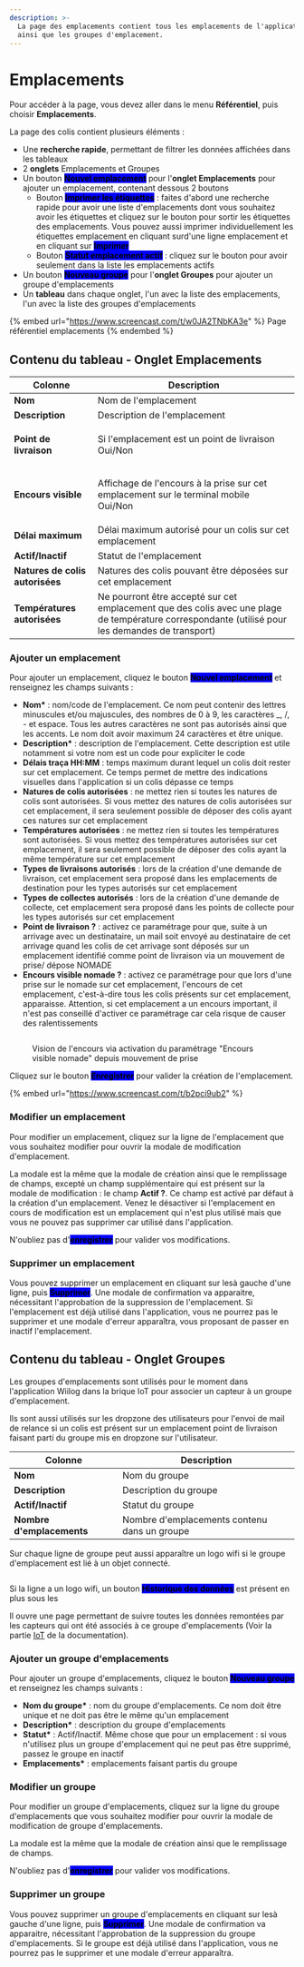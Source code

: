 ```yaml
---
description: >-
  La page des emplacements contient tous les emplacements de l'application,
  ainsi que les groupes d'emplacement.
---
```


# Emplacements

Pour accéder à la page, vous devez aller dans le menu **Référentiel**, puis choisir **Emplacements**.

La page des colis contient plusieurs éléments :&#x20;

* Une **recherche rapide**, permettant de filtrer les données affichées dans les tableaux
* 2 **onglets** Emplacements et Groupes
* Un bouton <mark style="background-color:blue;">**Nouvel emplacement**</mark> pour l'**onglet Emplacements** pour ajouter un emplacement, contenant dessous 2 boutons
  * Bouton <mark style="background-color:blue;">**Imprimer les étiquettes**</mark> : faites d'abord une recherche rapide pour avoir une liste d'emplacements dont vous souhaitez avoir les étiquettes et cliquez sur le bouton pour sortir les étiquettes des emplacements. Vous pouvez aussi imprimer individuellement les étiquettes emplacement en cliquant sur<img src="../.gitbook/assets/3points" alt="" data-size="line">d'une ligne emplacement et en cliquant sur <mark style="background-color:blue;">**Imprimer**</mark>
  * Bouton <mark style="background-color:blue;">**Statut emplacement actif**</mark> : cliquez sur le bouton pour avoir seulement dans la liste les emplacements actifs
* Un bouton <mark style="background-color:blue;">**Nouveau groupe**</mark> pour l'**onglet Groupes** pour ajouter un groupe d'emplacements
* Un **tableau** dans chaque onglet, l'un avec la liste des emplacements, l'un avec la liste des groupes d'emplacements

{% embed url="https://www.screencast.com/t/w0JA2TNbKA3e" %}
Page référentiel emplacements
{% endembed %}

## Contenu du tableau - Onglet Emplacements

| Colonne                         | Description                                                                                                                                      |
| ------------------------------- | ------------------------------------------------------------------------------------------------------------------------------------------------ |
| **Nom**                         | Nom de l'emplacement                                                                                                                             |
| **Description**                 | Description de l'emplacement                                                                                                                     |
| **Point de livraison**          | <p>Si l'emplacement est un point de livraison<br>Oui/Non</p>                                                                                     |
| **Encours visible**             | <p>Affichage de l'encours à la prise sur cet emplacement sur le terminal mobile<br>Oui/Non</p>                                                   |
| **Délai maximum**               | Délai maximum autorisé pour un colis sur cet emplacement                                                                                         |
| **Actif/Inactif**               | Statut de l'emplacement                                                                                                                          |
| **Natures de colis autorisées** | Natures des colis pouvant être déposées sur cet emplacement                                                                                      |
| **Températures autorisées**     | Ne pourront être accepté sur cet emplacement que des colis avec une plage de température correspondante (utilisé pour les demandes de transport) |

### Ajouter un emplacement

Pour ajouter un emplacement, cliquez le bouton <mark style="background-color:blue;">**Nouvel emplacement**</mark> et renseignez les champs suivants :&#x20;

* **Nom\*** : nom/code de l'emplacement. Ce nom peut contenir des lettres minuscules et/ou majuscules, des nombres de 0 à 9, les caractères \_, /, - et espace. Tous les autres caractères ne sont pas autorisés ainsi que les accents. Le nom doit avoir maximum 24 caractères et être unique.
* **Description\*** : description de l'emplacement. Cette description est utile notamment si votre nom est un code pour expliciter le code
* **Délais traça HH:MM** : temps maximum durant lequel un colis doit rester sur cet emplacement. Ce temps permet de mettre des indications visuelles dans l'application si un colis dépasse ce temps
* **Natures de colis autorisées** : ne mettez rien si toutes les natures de colis sont autorisées. Si vous mettez des natures de colis autorisées sur cet emplacement, il sera seulement possible de déposer des colis ayant ces natures sur cet emplacement
* **Températures autorisées** :  ne mettez rien si toutes les températures sont autorisées. Si vous mettez des températures autorisées sur cet emplacement, il sera seulement possible de déposer des colis ayant la même température sur cet emplacement
* **Types de livraisons autorisés** : lors de la création d'une demande de livraison, cet emplacement sera proposé dans les emplacements de destination pour les types autorisés sur cet emplacement
* **Types de collectes autorisés** : lors de la création d'une demande de collecte, cet emplacement sera proposé dans les points de collecte pour les types autorisés sur cet emplacement
* **Point de livraison ?** : activez ce paramétrage pour que, suite à un arrivage avec un destinataire, un mail soit envoyé au destinataire de cet arrivage quand les colis de cet arrivage sont déposés sur un emplacement identifié comme point de livraison via un mouvement de prise/ dépose NOMADE
* **Encours visible nomade ?** : activez ce paramétrage pour que lors d'une prise sur le nomade sur cet emplacement, l'encours de cet emplacement, c'est-à-dire tous les colis présents sur cet emplacement, apparaisse. Attention, si cet emplacement a un encours important, il n'est pas conseillé d'activer ce paramétrage car cela risque de causer des ralentissements

<figure><img src="../.gitbook/assets/Photo sélectionnée (1).jpg" alt=""><figcaption><p>Vision de l'encours via activation du paramétrage "Encours visible nomade" depuis mouvement de prise</p></figcaption></figure>

Cliquez sur le bouton <mark style="background-color:blue;">**Enregistrer**</mark> pour valider la création de l'emplacement.

{% embed url="https://www.screencast.com/t/b2pci9ub2" %}

### Modifier un emplacement

Pour modifier un emplacement, cliquez sur la ligne de l'emplacement que vous souhaitez modifier pour ouvrir la modale de modification d'emplacement.&#x20;

La modale est la même que la modale de création ainsi que le remplissage de champs, excepté un champ supplémentaire qui est présent sur la modale de modification : le champ **Actif ?**. Ce champ est activé par défaut à la création d'un emplacement. Venez le désactiver si l'emplacement en cours de modification est un emplacement qui n'est plus utilisé mais que vous ne pouvez pas supprimer car utilisé dans l'application.&#x20;

N'oubliez pas d'<mark style="background-color:blue;">**enregistrer**</mark> pour valider vos modifications.&#x20;

### Supprimer un emplacement

Vous pouvez supprimer un emplacement en cliquant sur les<img src="../.gitbook/assets/3points" alt="" data-size="line">à gauche d'une ligne, puis <mark style="background-color:blue;">**Supprimer**</mark>. Une modale de confirmation va apparaitre, nécessitant l'approbation de la suppression de l'emplacement. Si l'emplacement est déjà utilisé dans l'application, vous ne pourrez pas le supprimer et une modale d'erreur apparaîtra, vous proposant de passer en inactif l'emplacement.&#x20;

## Contenu du tableau - Onglet Groupes

Les groupes d'emplacements sont utilisés pour le moment dans l'application Wiilog dans la brique IoT pour associer un capteur à un groupe d'emplacement.&#x20;

Ils sont aussi utilisés sur les dropzone des utilisateurs pour l'envoi de mail de relance si un colis est présent sur un emplacement point de livraison faisant parti du groupe mis en dropzone sur l'utilisateur. &#x20;

| Colonne                   | Description                                  |
| ------------------------- | -------------------------------------------- |
| **Nom**                   | Nom du groupe                                |
| **Description**           | Description du groupe                        |
| **Actif/Inactif**         | Statut du groupe                             |
| **Nombre d'emplacements** | Nombre d'emplacements contenu dans un groupe |

Sur chaque ligne de groupe peut aussi apparaître un logo wifi si le groupe d'emplacement est lié à un objet connecté.&#x20;

<div align="center"><img src="../.gitbook/assets/image (75).png" alt=""></div>

Si la ligne a un logo wifi, un bouton <mark style="background-color:blue;">**Historique des données**</mark> est présent en plus sous les <img src="../.gitbook/assets/3points" alt="" data-size="line">

Il ouvre une page permettant de suivre toutes les données remontées par les capteurs qui ont été associés à ce groupe d'emplacements (Voir la partie [IoT](../iot/parametrage/) de la documentation).

### Ajouter un groupe d'emplacements

Pour ajouter un groupe d'emplacements, cliquez le bouton <mark style="background-color:blue;">**Nouveau groupe**</mark> et renseignez les champs suivants :

* **Nom du groupe\*** : nom du groupe d'emplacements. Ce nom doit être unique et ne doit pas être le même qu'un emplacement
* **Description\*** : description du groupe d'emplacements
* **Statut\*** : Actif/Inactif. Même chose que pour un emplacement : si vous n'utilisez plus un groupe d'emplacement qui ne peut pas être supprimé, passez le groupe en inactif
* **Emplacements\*** : emplacements faisant partis du groupe

### Modifier un groupe

Pour modifier un groupe d'emplacements, cliquez sur la ligne du groupe d'emplacements que vous souhaitez modifier pour ouvrir la modale de modification de groupe d'emplacements.&#x20;

La modale est la même que la modale de création ainsi que le remplissage de champs.

N'oubliez pas d'<mark style="background-color:blue;">**enregistrer**</mark> pour valider vos modifications.&#x20;

### Supprimer un groupe

Vous pouvez supprimer un groupe d'emplacements en cliquant sur les<img src="../.gitbook/assets/3points" alt="" data-size="line">à gauche d'une ligne, puis <mark style="background-color:blue;">**Supprimer**</mark>. Une modale de confirmation va apparaitre, nécessitant l'approbation de la suppression du groupe d'emplacements. Si le groupe est déjà utilisé dans l'application, vous ne pourrez pas le supprimer et une modale d'erreur apparaîtra.
